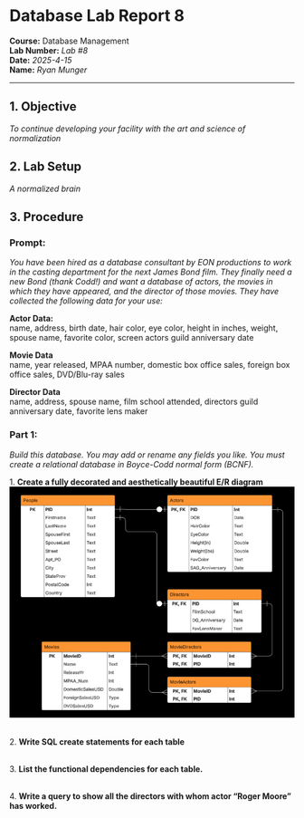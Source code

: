 # Database Lab Report 8

**Course:** Database Management\
**Lab Number:** *Lab #8*\
**Date:** *2025-4-15*\
**Name:** *Ryan Munger*

---

## 1. Objective

*To continue developing your facility with the art and science of normalization*

## 2. Lab Setup

*A normalized brain*

## 3. Procedure

### Prompt: 

*You have been hired as a database consultant by EON productions to work in the casting department for the next James Bond film. They finally need a new Bond (thank Codd!) and want a database of actors, the movies in which they have appeared, and the director of those movies. They have collected the following data for your use:*

**Actor Data:** \
name, address, birth date, hair color, eye color, height in inches, weight, spouse name, 
favorite color, screen actors guild anniversary date

**Movie Data** \
name, year released, MPAA number, domestic box office sales, foreign box office sales, 
DVD/Blu-ray sales

**Director Data** \
name, address, spouse name, film school attended, directors guild anniversary date, 
favorite lens maker

### Part 1:
*Build this database. You may add or rename any fields you like. You must create a relational database in Boyce-Codd normal form (BCNF).* 



​1.  **Create a fully decorated and aesthetically beautiful E/R diagram**
![ER Diagram](ER-Diagram.png)

\
2. **Write SQL create statements for each table**


\
3. **List the functional dependencies for each table.** 

\
4. **Write a query to show all the directors with whom actor “Roger Moore” has worked.**

